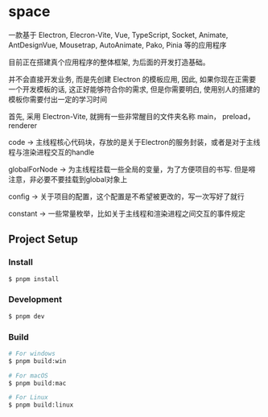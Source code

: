 # space

一款基于 Electron, Elecron-Vite, Vue, TypeScript, Socket, Animate, AntDesignVue, Mousetrap, AutoAnimate, Pako, Pinia 等的应用程序

目前正在搭建真个应用程序的整体框架, 为后面的开发打造基础。

并不会直接开发业务, 而是先创建 Electron 的模板应用, 因此, 如果你现在正需要一个开发模板的话, 这正好能够符合你的需求, 但是你需要明白, 使用别人的搭建的模板你需要付出一定的学习时间

首先, 采用 Electron-Vite, 就拥有一些非常醒目的文件夹名称 main， preload， renderer

code -> 主线程核心代码块，存放的是关于Electron的服务封装，或者是对于主线程与渲染进程交互的handle

globalForNode -> 为主线程挂载一些全局的变量，为了方便项目的书写. 但是嘚注意，非必要不要挂载到global对象上

config -> 关于项目的配置，这个配置是不希望被更改的，写一次写好了就行

constant -> 一些常量枚举，比如关于主线程和渲染进程之间交互的事件规定

## Project Setup

### Install

```bash
$ pnpm install
```

### Development

```bash
$ pnpm dev
```

### Build

```bash
# For windows
$ pnpm build:win

# For macOS
$ pnpm build:mac

# For Linux
$ pnpm build:linux
```
